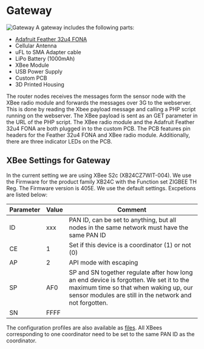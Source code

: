 # Gateway 
![Gateway](Images/Gateway_collage.jpg) 
A gateway includes the following parts: 
* [Adafruit Feather 32u4 FONA](https://learn.adafruit.com/adafruit-feather-32u4-fona)
* Cellular Antenna
* uFL to SMA Adapter cable
* LiPo Battery (1000mAh) 
* XBee Module 
* USB Power Supply
* Custom PCB 
* 3D Printed Housing 

The router nodes receives the messages form the sensor node with the XBee radio module and forwards the messages over 3G to the webserver. This is done by reading the Xbee payload message and calling a PHP script running on the webserver. The XBee payload is sent as an GET parameter in the URL of the PHP script.
The XBee radio module and the Adafruit Feather 32u4 FONA are both plugged in to the custom PCB. The PCB features pin headers for the Feather 32u4 FONA and XBee radio module. Additionally, there are three indicator LEDs on the PCB. 

## XBee Settings for Gateway
In the current setting we are using XBee S2c (XB24CZ7WIT-004). We use the Firmware for the product family XB24C with the Function set ZIGBEE TH Reg. The Firmware version is 405E.
We use the default settings. Excpetions are listed below:

|Parameter | Value	| Comment |
|----------|---------|-------|
|ID	       | xxx	    | PAN ID, can be set to anything, but all nodes in the same network must have the same PAN ID |
|CE	       | 1	      | Set if this device is a coordinator (1) or not (0) |
|AP	       | 2	      | API mode with escaping |
|SP	       | AF0     | SP and SN together regulate after how long an end device is forgotten. We set it to the maximum time so that when waking up, our sensor modules are still in the network and not forgotten.|
|SN	       |FFFF     |  |	

The configuration profiles are also available as [files](XBee_Profiles/). All XBees corresponding to one coordinator need to be set to the same PAN ID as the coordinator.
